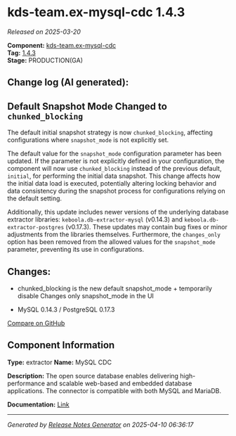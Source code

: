 #  kds-team.ex-mysql-cdc 1.4.3

_Released on 2025-03-20_

**Component:** [kds-team.ex-mysql-cdc](https://github.com/keboola/python-cdc-component)  
**Tag:** [1.4.3](https://github.com/keboola/python-cdc-component/releases/tag/1.4.3)  
**Stage:** PRODUCTION(GA)


## Change log (AI generated):
## Default Snapshot Mode Changed to `chunked_blocking`
The default initial snapshot strategy is now `chunked_blocking`, affecting configurations where `snapshot_mode` is not explicitly set.

The default value for the `snapshot_mode` configuration parameter has been updated. If the parameter is not explicitly defined in your configuration, the component will now use `chunked_blocking` instead of the previous default, `initial`, for performing the initial data snapshot. This change affects how the initial data load is executed, potentially altering locking behavior and data consistency during the snapshot process for configurations relying on the default setting.

Additionally, this update includes newer versions of the underlying database extractor libraries: `keboola.db-extractor-mysql` (v0.14.3) and `keboola.db-extractor-postgres` (v0.17.3). These updates may contain bug fixes or minor adjustments from the libraries themselves. Furthermore, the `changes_only` option has been removed from the allowed values for the `snapshot_mode` parameter, preventing its use in configurations.



## Changes:



- chunked_blocking is the new default snapshot_mode + temporarily disable Changes only snapshot_mode in the UI 




- MySQL 0.14.3 / PostgreSQL 0.17.3 



[Compare on GitHub](https://github.com/keboola/python-cdc-component/compare/1.4.2...1.4.3)



## Component Information
**Type:** extractor
**Name:** MySQL CDC

**Description:** The open source database enables delivering high-performance and scalable web-based and embedded database applications. The connector is compatible with both MySQL and MariaDB.


**Documentation:** [Link](https://help.keboola.com/components/extractors/database/mysql/#mysql-log-based-cdc)



---
_Generated by [Release Notes Generator](https://github.com/keboola/release-notes-generator)
on 2025-04-10 06:36:17_